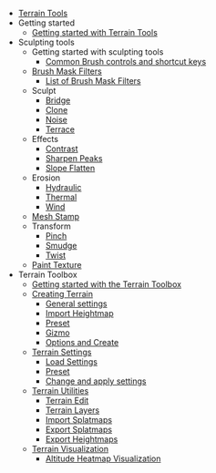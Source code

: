 * [Terrain Tools](index)
* Getting started
  * [Getting started with Terrain Tools](getting-started-with-terrain-tools)
* Sculpting tools
  * Getting started with sculpting tools
    * [Common Brush controls and shortcut keys](brush-controls-shortcut-keys)
  * [Brush Mask Filters](brush-mask-filters)
    * [List of Brush Mask Filters](brush-mask-filters-list)
  * Sculpt
    * [Bridge](sculpt-bridge)
    * [Clone](sculpt-clone)
    * [Noise](sculpt-noise)
    * [Terrace](sculpt-terrace)
  * Effects
    * [Contrast](effects-contrast)
    * [Sharpen Peaks](effects-sharpen-peaks)
    * [Slope Flatten](effects-slope-flatten)
  * Erosion
    * [Hydraulic](erosion-hydraulic)
    * [Thermal](erosion-thermal)
    * [Wind](erosion-wind)
  * [Mesh Stamp](mesh-stamp)
  * Transform
    * [Pinch](transform-pinch)
    * [Smudge](transform-smudge)
    * [Twist](transform-twist)
  * [Paint Texture](paint-texture)
* Terrain Toolbox
  * [Getting started with the Terrain Toolbox](toolbox-getting-started)
  * [Creating Terrain](toolbox-creating-terrain)
    * [General settings](toolbox-general-settings)
    * [Import Heightmap](toolbox-import-heightmap)
    * [Preset](toolbox-preset)
    * [Gizmo](toolbox-gizmo)
    * [Options and Create](toolbox-options-create)
  * [Terrain Settings](toolbox-terrain-settings)
    * [Load Settings](toolbox-load-settings)
    * [Preset](toolbox-preset-settings)
    * [Change and apply settings](toolbox-change-apply-settings)
  * [Terrain Utilities](toolbox-terrain-utilities)
    * [Terrain Edit](toolbox-terrain-edit)
    * [Terrain Layers](toolbox-terrain-layers)
    * [Import Splatmaps](toolbox-import-splatmaps)
    * [Export Splatmaps](toolbox-export-splatmaps)
    * [Export Heightmaps](toolbox-export-heightmaps)
  * [Terrain Visualization](toolbox-visualization)
    * [Altitude Heatmap Visualization](toolbox-altitude-heatmap)
